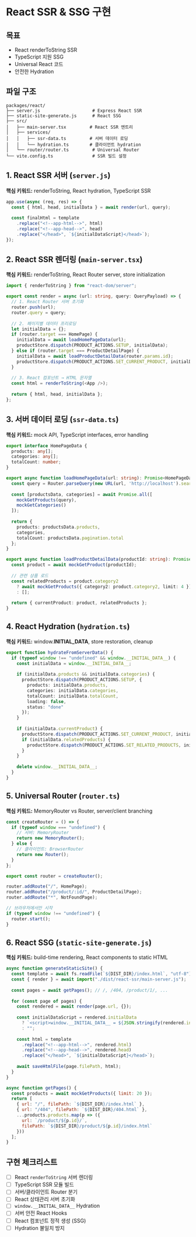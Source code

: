 # React SSR & SSG 구현

## 목표
- React renderToString SSR
- TypeScript 지원 SSG  
- Universal React 코드
- 안전한 Hydration

## 파일 구조
```
packages/react/
├── server.js                    # Express React SSR
├── static-site-generate.js      # React SSG
├── src/
│   ├── main-server.tsx         # React SSR 엔트리
│   ├── services/
│   │   ├── ssr-data.ts         # 서버 데이터 로딩
│   │   └── hydration.ts        # 클라이언트 hydration
│   └── router/router.ts         # Universal Router
└── vite.config.ts               # SSR 빌드 설정
```

## 1. React SSR 서버 (`server.js`)

**핵심 키워드:** renderToString, React hydration, TypeScript SSR

```javascript
app.use(async (req, res) => {
  const { html, head, initialData } = await render(url, query);
  
  const finalHtml = template
    .replace("<!--app-html-->", html)
    .replace("<!--app-head-->", head)
    .replace("</head>", `${initialDataScript}</head>`);
});
```

## 2. React SSR 렌더링 (`main-server.tsx`)

**핵심 키워드:** renderToString, React Router server, store initialization

```typescript
import { renderToString } from "react-dom/server";

export const render = async (url: string, query: QueryPayload) => {
  // 1. React Router 서버 초기화
  router.push(url);
  router.query = query;
  
  // 2. 페이지별 데이터 프리로딩
  let initialData = {};
  if (router.target === HomePage) {
    initialData = await loadHomePageData(url);
    productStore.dispatch(PRODUCT_ACTIONS.SETUP, initialData);
  } else if (router.target === ProductDetailPage) {
    initialData = await loadProductDetailData(router.params.id);
    productStore.dispatch(PRODUCT_ACTIONS.SET_CURRENT_PRODUCT, initialData);
  }
  
  // 3. React 컴포넌트 → HTML 문자열
  const html = renderToString(<App />);
  
  return { html, head, initialData };
};
```

## 3. 서버 데이터 로딩 (`ssr-data.ts`)

**핵심 키워드:** mock API, TypeScript interfaces, error handling

```typescript
export interface HomePageData {
  products: any[];
  categories: any[];
  totalCount: number;
}

export async function loadHomePageData(url: string): Promise<HomePageData | null> {
  const query = Router.parseQuery(new URL(url, 'http://localhost').search);
  
  const [productsData, categories] = await Promise.all([
    mockGetProducts(query),
    mockGetCategories()
  ]);
  
  return {
    products: productsData.products,
    categories,
    totalCount: productsData.pagination.total
  };
}

export async function loadProductDetailData(productId: string): Promise<ProductDetailData | null> {
  const product = await mockGetProduct(productId);
  
  // 관련 상품 로드
  const relatedProducts = product.category2 
    ? await mockGetProducts({ category2: product.category2, limit: 4 })
    : [];
  
  return { currentProduct: product, relatedProducts };
}
```

## 4. React Hydration (`hydration.ts`)

**핵심 키워드:** window.__INITIAL_DATA__, store restoration, cleanup

```typescript
export function hydrateFromServerData() {
  if (typeof window !== "undefined" && window.__INITIAL_DATA__) {
    const initialData = window.__INITIAL_DATA__;
    
    if (initialData.products && initialData.categories) {
      productStore.dispatch(PRODUCT_ACTIONS.SETUP, {
        products: initialData.products,
        categories: initialData.categories,
        totalCount: initialData.totalCount,
        loading: false,
        status: "done"
      });
    }
    
    if (initialData.currentProduct) {
      productStore.dispatch(PRODUCT_ACTIONS.SET_CURRENT_PRODUCT, initialData.currentProduct);
      if (initialData.relatedProducts) {
        productStore.dispatch(PRODUCT_ACTIONS.SET_RELATED_PRODUCTS, initialData.relatedProducts);
      }
    }
    
    delete window.__INITIAL_DATA__;
  }
}
```

## 5. Universal Router (`router.ts`)

**핵심 키워드:** MemoryRouter vs Router, server/client branching

```typescript
const createRouter = () => {
  if (typeof window === "undefined") {
    // 서버: MemoryRouter
    return new MemoryRouter();
  } else {
    // 클라이언트: BrowserRouter
    return new Router();
  }
};

export const router = createRouter();

router.addRoute("/", HomePage);
router.addRoute("/product/:id/", ProductDetailPage);
router.addRoute("*", NotFoundPage);

// 브라우저에서만 시작
if (typeof window !== "undefined") {
  router.start();
}
```

## 6. React SSG (`static-site-generate.js`)

**핵심 키워드:** build-time rendering, React components to static HTML

```javascript
async function generateStaticSite() {
  const template = await fs.readFile(`${DIST_DIR}/index.html`, "utf-8");
  const { render } = await import("./dist/react-ssr/main-server.js");
  
  const pages = await getPages(); // /, /404, /product/1/, ...
  
  for (const page of pages) {
    const rendered = await render(page.url, {});
    
    const initialDataScript = rendered.initialData 
      ? `<script>window.__INITIAL_DATA__ = ${JSON.stringify(rendered.initialData)};</script>`
      : "";
    
    const html = template
      .replace("<!--app-html-->", rendered.html)
      .replace("<!--app-head-->", rendered.head)
      .replace("</head>", `${initialDataScript}</head>`);
    
    await saveHtmlFile(page.filePath, html);
  }
}

async function getPages() {
  const products = await mockGetProducts({ limit: 20 });
  return [
    { url: "/", filePath: `${DIST_DIR}/index.html` },
    { url: "/404", filePath: `${DIST_DIR}/404.html` },
    ...products.products.map(p => ({
      url: `/product/${p.id}/`,
      filePath: `${DIST_DIR}/product/${p.id}/index.html`
    }))
  ];
}
```

## 구현 체크리스트
- [ ] React `renderToString` 서버 렌더링
- [ ] TypeScript SSR 모듈 빌드
- [ ] 서버/클라이언트 Router 분기
- [ ] React 상태관리 서버 초기화  
- [ ] `window.__INITIAL_DATA__` Hydration
- [ ] 서버 안전 React Hooks
- [ ] React 컴포넌트 정적 생성 (SSG)
- [ ] Hydration 불일치 방지
